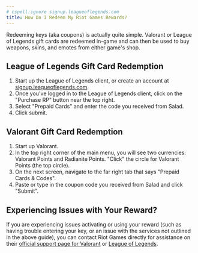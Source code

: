 ```yaml
---
# cspell:ignore signup.leagueoflegends.com
title: How Do I Redeem My Riot Games Rewards?
---
```


Redeeming keys (aka coupons) is actually quite simple. Valorant or League of Legends gift cards are redeemed in-game and
can then be used to buy weapons, skins, and emotes from either game's shop.

## League of Legends Gift Card Redemption

1. Start up the League of Legends client, or create an account at
   [signup.leagueoflegends.com](https://signup.leagueoflegends.com/).
2. Once you've logged in to the League of Legends client, click on the "Purchase RP" button near the top right.
3. Select "Prepaid Cards" and enter the code you received from Salad.
4. Click submit.

## Valorant Gift Card Redemption

1. Start up Valorant.
2. In the top right corner of the main menu, you will see two currencies: Valorant Points and Radianite Points. "Click"
   the circle for Valorant Points (the top circle).
3. On the next screen, navigate to the far right tab that says "Prepaid Cards &amp; Codes".
4. Paste or type in the coupon code you received from Salad and click "Submit".

## Experiencing Issues with Your Reward?

If you are experiencing issues activating or using your reward (such as having trouble entering your key, or an issue
with the services not outlined in the above guide), you can contact Riot Games directly for assistance on their
[official support page for Valorant](https://support-valorant.riotgames.com/hc/en-us) or
[League of Legends](https://support-leagueoflegends.riotgames.com/hc/en-us).
